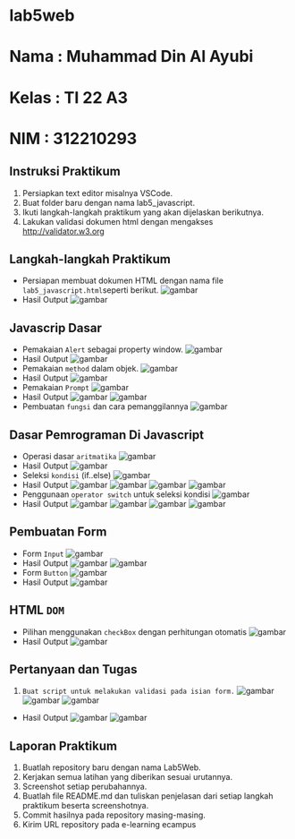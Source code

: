 # lab5web
# Nama : Muhammad Din Al Ayubi
# Kelas : TI 22 A3
# NIM : 312210293

## Instruksi Praktikum
1. Persiapkan text editor misalnya VSCode.
2. Buat folder baru dengan nama lab5_javascript.
3. Ikuti langkah-langkah praktikum yang akan dijelaskan berikutnya.
4. Lakukan validasi dokumen html dengan mengakses http://validator.w3.org
## Langkah-langkah Praktikum
* Persiapan membuat dokumen HTML dengan nama file ```lab5_javascript.html```seperti berikut.
![gambar](tugas5/lab5.png)
* Hasil Output
![gambar](tugas5/1.png)
## Javascrip Dasar
* Pemakaian ```Alert``` sebagai property window.
![gambar](tugas5/dasar.png)
* Hasil Output
![gambar](tugas5/2.png)
* Pemakaian ```method``` dalam objek.
![gambar](tugas5/method.png)
* Hasil Output
![gambar](tugas5/3.png)
* Pemakaian ```Prompt```
![gambar](tugas5/prom.png)
* Hasil Output
![gambar](tugas5/4.png)
![gambar](tugas5/5.png)
* Pembuatan ```fungsi``` dan cara pemanggilannya
![gambar](tugas5/fungsi.png)
## Dasar Pemrograman Di Javascript
* Operasi dasar ```aritmatika```
![gambar](tugas5/aritmatika.dasar.png)
* Hasil Output
![gambar](tugas5/6.png)
* Seleksi ```kondisi``` (if..else)
![gambar](tugas5/kondisi.png)
* Hasil Output
![gambar](tugas5/7.png)
![gambar](tugas5/8.png)
![gambar](tugas5/9.png)
![gambar](tugas5/10.png)
* Penggunaan ```operator switch``` untuk seleksi kondisi
![gambar](tugas5/operasi.switch.png)
* Hasil Output
![gambar](tugas5/11.png)
![gambar](tugas5/12.png)
![gambar](tugas5/13.png)
![gambar](tugas5/14.png)
## Pembuatan Form
* Form ```Input```
![gambar](tugas5/input.png)
* Hasil Output
![gambar](tugas5/15.png)
![gambar](tugas5/16.png)
* Form ```Button```
![gambar](tugas5/button.png)
* Hasil Output
![gambar](tugas5/17.png)
## HTML ```DOM```
* Pilihan menggunakan ```checkBox``` dengan perhitungan otomatis
![gambar](tugas5/dom.png)
* Hasil Output
![gambar](tugas5/20.png)
## Pertanyaan dan Tugas
1. ```Buat script untuk melakukan validasi pada isian form.```
![gambar](tugas5/code.hd.png)
![gambar](tugas5/codehome.png)
![gambar](tugas5/css.png)
* Hasil Output
![gambar](tugas5/18.png)
![gambar](tugas5/19.png)
## Laporan Praktikum
1. Buatlah repository baru dengan nama Lab5Web.
2. Kerjakan semua latihan yang diberikan sesuai urutannya.
3. Screenshot setiap perubahannya.
4. Buatlah file README.md dan tuliskan penjelasan dari setiap langkah praktikum beserta
screenshotnya.
5. Commit hasilnya pada repository masing-masing.
6. Kirim URL repository pada e-learning ecampus